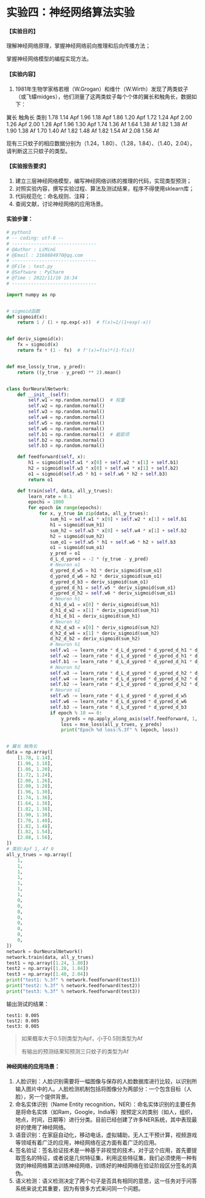 # 实验四：神经网络算法实验



#### 【实验目的】

理解神经网络原理，掌握神经网络前向推理和后向传播方法；

掌握神经网络模型的编程实现方法。

#### **【实验内容】**

1. 1981年生物学家格若根（W.Grogan）和维什（W.Wirth）发现了两类蚊子（或飞蠓midges），他们测量了这两类蚊子每个个体的翼长和触角长，数据如下：

翼长 触角长 类别
1.78 1.14 Apf
1.96 1.18 Apf
1.86 1.20 Apf
1.72 1.24 Apf
2.00 1.26 Apf
2.00 1.28 Apf
1.96 1.30 Apf
1.74 1.36 Af
1.64 1.38 Af
1.82 1.38 Af
1.90 1.38 Af
1.70 1.40 Af
1.82 1.48 Af
1.82 1.54 Af
2.08 1.56 Af

现有三只蚊子的相应数据分别为（1.24，1.80）、（1.28，1.84）、（1.40，2.04），请判断这三只蚊子的类型。

#### **【实验报告要求】**

1. 建立三层神经网络模型，编写神经网络训练的推理的代码，实现类型预测；
2. 对照实验内容，撰写实验过程、算法及测试结果，程序不得使用sklearn库；
3. 代码规范化：命名规则、注释；
4. 查阅文献，讨论神经网络的应用场景。



#### 实验步骤：

```python
# python3
# -- coding: utf-8 --
# -------------------------------
# @Author : LiMinG
# @Email : 2168884970@qq.com
# -------------------------------
# @File : test.py
# @Software : PyCharm
# @Time : 2022/11/16 18:34
# -------------------------------

import numpy as np


# sigmoid函数
def sigmoid(x):
    return 1 / (1 + np.exp(-x))  # f(x)=1/(1+exp(-x))


def deriv_sigmoid(x):
    fx = sigmoid(x)
    return fx * (1 - fx)  # f'(x)=f(x)*(1-f(x))


def mse_loss(y_true, y_pred):
    return ((y_true - y_pred) ** 2).mean()


class OurNeuralNetwork:
    def __init__(self):
        self.w1 = np.random.normal()  # 权重
        self.w2 = np.random.normal()
        self.w3 = np.random.normal()
        self.w4 = np.random.normal()
        self.w5 = np.random.normal()
        self.w6 = np.random.normal()
        self.b1 = np.random.normal()  # 截距项
        self.b2 = np.random.normal()
        self.b3 = np.random.normal()

    def feedforward(self, x):
        h1 = sigmoid(self.w1 * x[0] + self.w2 * x[1] + self.b1)
        h2 = sigmoid(self.w3 * x[0] + self.w4 * x[1] + self.b2)
        o1 = sigmoid(self.w5 * h1 + self.w6 * h2 + self.b3)
        return o1

    def train(self, data, all_y_trues):
        learn_rate = 0.1
        epochs = 1000
        for epoch in range(epochs):
            for x, y_true in zip(data, all_y_trues):
                sum_h1 = self.w1 * x[0] + self.w2 * x[1] + self.b1
                h1 = sigmoid(sum_h1)
                sum_h2 = self.w3 * x[0] + self.w4 * x[1] + self.b2
                h2 = sigmoid(sum_h2)
                sum_o1 = self.w5 * h1 + self.w6 * h2 + self.b3
                o1 = sigmoid(sum_o1)
                y_pred = o1
                d_L_d_ypred = -2 * (y_true - y_pred)
                # Neuron o1
                d_ypred_d_w5 = h1 * deriv_sigmoid(sum_o1)
                d_ypred_d_w6 = h2 * deriv_sigmoid(sum_o1)
                d_ypred_d_b3 = deriv_sigmoid(sum_o1)
                d_ypred_d_h1 = self.w5 * deriv_sigmoid(sum_o1)
                d_ypred_d_h2 = self.w6 * deriv_sigmoid(sum_o1)
                # Neuron h1
                d_h1_d_w1 = x[0] * deriv_sigmoid(sum_h1)
                d_h1_d_w2 = x[1] * deriv_sigmoid(sum_h1)
                d_h1_d_b1 = deriv_sigmoid(sum_h1)
                # Neuron h2
                d_h2_d_w3 = x[0] * deriv_sigmoid(sum_h2)
                d_h2_d_w4 = x[1] * deriv_sigmoid(sum_h2)
                d_h2_d_b2 = deriv_sigmoid(sum_h2)
                # Neuron h1
                self.w1 -= learn_rate * d_L_d_ypred * d_ypred_d_h1 * d_h1_d_w1
                self.w2 -= learn_rate * d_L_d_ypred * d_ypred_d_h1 * d_h1_d_w2
                self.b1 -= learn_rate * d_L_d_ypred * d_ypred_d_h1 * d_h1_d_b1
                # Neuron h2
                self.w3 -= learn_rate * d_L_d_ypred * d_ypred_d_h2 * d_h2_d_w3
                self.w4 -= learn_rate * d_L_d_ypred * d_ypred_d_h2 * d_h2_d_w4
                self.b2 -= learn_rate * d_L_d_ypred * d_ypred_d_h2 * d_h2_d_b2
                # Neuron o1
                self.w5 -= learn_rate * d_L_d_ypred * d_ypred_d_w5
                self.w6 -= learn_rate * d_L_d_ypred * d_ypred_d_w6
                self.b3 -= learn_rate * d_L_d_ypred * d_ypred_d_b3
                if epoch % 10 == 0:
                    y_preds = np.apply_along_axis(self.feedforward, 1, data)
                    loss = mse_loss(all_y_trues, y_preds)
                    print("Epoch %d loss:%.3f" % (epoch, loss))


# 翼长 触角长
data = np.array([
    [1.78, 1.14],
    [1.96, 1.18],
    [1.86, 1.20],
    [1.72, 1.24],
    [2.00, 1.26],
    [2.00, 1.28],
    [1.96, 1.30],
    [1.74, 1.36],
    [1.64, 1.38],
    [1.82, 1.38],
    [1.90, 1.38],
    [1.70, 1.40],
    [1.82, 1.48],
    [1.82, 1.54],
    [2.08, 1.56],
])
# 类别:Apf 1, Af 0
all_y_trues = np.array([
    1,
    1,
    1,
    1,
    1,
    1,
    1,
    0,
    0,
    0,
    0,
    0,
    0,
    0,
    0,
])
network = OurNeuralNetwork()
network.train(data, all_y_trues)
test1 = np.array([1.24, 1.80])
test2 = np.array([1.28, 1.84])
test3 = np.array([1.40, 2.04])
print("test1: %.3f" % network.feedforward(test1))
print("test2: %.3f" % network.feedforward(test2))
print("test3: %.3f" % network.feedforward(test3))
```

输出测试的结果：

```
test1: 0.005
test2: 0.005
test3: 0.005
```

> 如果概率大于0.5则类型为Apf，小于0.5则类型为Af
>
> 有输出的预测结果知预测三只蚊子的类型为Af



#### 神经网络的应用场景：

1. 人脸识别：人脸识别需要将一幅图像与保存的人脸数据库进行比较，以识别所输入图片中的人。人脸检测机制包括将图像分为两部分：一个包含目标（人脸），另一个提供背景。
2. 命名实体识别（Name Entity recognition，NER）：命名实体识别的主要任务是将命名实体（如Ram，Google，India等）按预定义的类别（如人，组织，地点，时间，日期等）进行分类。目前已经创建了许多NER系统，其中表现最好的使用了神经网络。
3. 语音识别：在家庭自动化，移动电话，虚拟辅助，无人工干预计算，视频游戏等领域有着广泛的应用，神经网络在这方面有着广泛的应用。
4. 签名验证：签名验证技术是一种基于非视觉的技术，对于这个应用，首先要提取签名的特征，或者说是几何特征集，利用这些特征集，我们必须使用一种有效的神经网络算法训练神经网络，训练好的神经网络在验证阶段区分签名的真伪。
5. 语义检测：语义检测决定了两个句子是否具有相同的意思，这一任务对于问答系统来说尤其重要，因为有很多方式来问同一个问题。